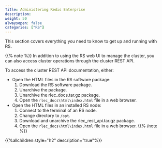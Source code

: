 ```yaml
---
Title: Administering Redis Enterprise
description:
weight: 50
alwaysopen: false
categories: ["RS"]
---
```

This section covers everything you need to know to get up and running with RS.

{{% note %}}
In addition to using the RS web UI to manage the cluster,
you can also access cluster operations through the cluster REST API.

To access the cluster REST API documentation, either:

- Open the HTML files in the RS software package:
    1. Download the RS software package.
    1. Unarchive the package.
    1. Unarchive the rlec_docs.tar.gz package.
    1. Open the `rlec_docs\html\index.html` file in a web browser.
- Open the HTML files in an installed RS node:
    1. Connect to the terminal of an RS node.
    1. Change directory to `/opt`.
    1. Download and unarchive the rlec_rest_api.tar.gz package.
    1. Open the `rlec_docs\html\index.html` file in a web browser.
{{% /note %}}

{{%allchildren style="h2" description="true"%}}
